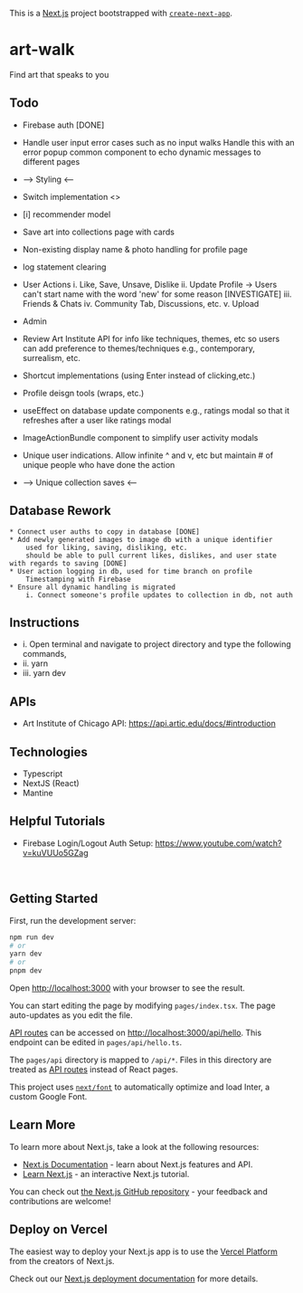 This is a [Next.js](https://nextjs.org/) project bootstrapped with [`create-next-app`](https://github.com/vercel/next.js/tree/canary/packages/create-next-app).

# art-walk
Find art that speaks to you

## Todo
* Firebase auth [DONE]
* Handle user input error cases such as no input walks
    Handle this with an error popup common component to echo dynamic messages to different pages
* --> Styling <--
* Switch implementation <>
* [i] recommender model
* Save art into collections page with cards
* Non-existing display name & photo handling for profile page
* log statement clearing
* User Actions
   i.  Like, Save, Unsave, Dislike
   ii. Update Profile
        -> Users can't start name with the word 'new' for some reason [INVESTIGATE]
   iii. Friends & Chats
   iv. Community Tab, Discussions, etc.
   v. Upload
* Admin
* Review Art Institute API for info like techniques, themes, etc so users can add preference to themes/techniques
    e.g., contemporary, surrealism, etc.
* Shortcut implementations (using Enter instead of clicking,etc.)
* Profile deisgn tools (wraps, etc.)
* useEffect on database update components
    e.g., ratings modal so that it refreshes after a user like
        ratings modal

* ImageActionBundle component to simplify user activity modals
* Unique user indications. Allow infinite ^ and v, etc but maintain # of unique people who have done the action
* --> Unique collection saves <--

## Database Rework
    * Connect user auths to copy in database [DONE]
    * Add newly generated images to image db with a unique identifier
        used for liking, saving, disliking, etc.
        should be able to pull current likes, dislikes, and user state with regards to saving [DONE]
    * User action logging in db, used for time branch on profile
        Timestamping with Firebase
    * Ensure all dynamic handling is migrated
        i. Connect someone's profile updates to collection in db, not auth



## Instructions
* i. Open terminal and navigate to project directory and type the following commands,
* ii. yarn
* iii. yarn dev


## APIs
* Art Institute of Chicago API: https://api.artic.edu/docs/#introduction

## Technologies
* Typescript
* NextJS (React)
* Mantine

## Helpful Tutorials
* Firebase Login/Logout Auth Setup: https://www.youtube.com/watch?v=kuVUUo5GZag


<br>

## Getting Started

First, run the development server:

```bash
npm run dev
# or
yarn dev
# or
pnpm dev
```

Open [http://localhost:3000](http://localhost:3000) with your browser to see the result.

You can start editing the page by modifying `pages/index.tsx`. The page auto-updates as you edit the file.

[API routes](https://nextjs.org/docs/api-routes/introduction) can be accessed on [http://localhost:3000/api/hello](http://localhost:3000/api/hello). This endpoint can be edited in `pages/api/hello.ts`.

The `pages/api` directory is mapped to `/api/*`. Files in this directory are treated as [API routes](https://nextjs.org/docs/api-routes/introduction) instead of React pages.

This project uses [`next/font`](https://nextjs.org/docs/basic-features/font-optimization) to automatically optimize and load Inter, a custom Google Font.

## Learn More

To learn more about Next.js, take a look at the following resources:

- [Next.js Documentation](https://nextjs.org/docs) - learn about Next.js features and API.
- [Learn Next.js](https://nextjs.org/learn) - an interactive Next.js tutorial.

You can check out [the Next.js GitHub repository](https://github.com/vercel/next.js/) - your feedback and contributions are welcome!

## Deploy on Vercel

The easiest way to deploy your Next.js app is to use the [Vercel Platform](https://vercel.com/new?utm_medium=default-template&filter=next.js&utm_source=create-next-app&utm_campaign=create-next-app-readme) from the creators of Next.js.

Check out our [Next.js deployment documentation](https://nextjs.org/docs/deployment) for more details.

